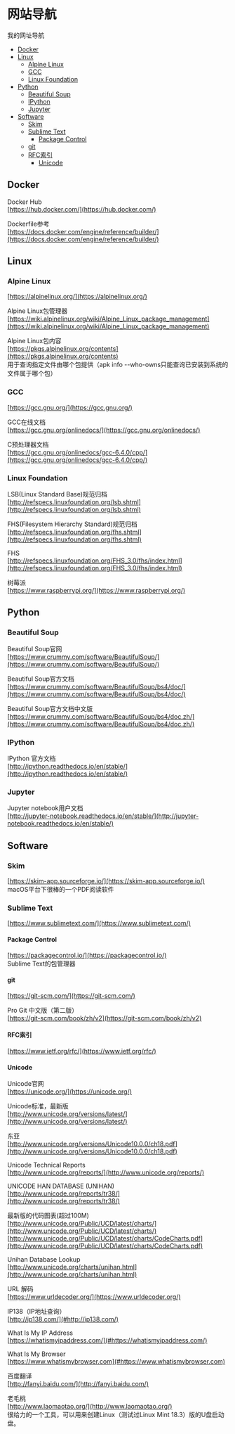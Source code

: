 # 网站导航
我的网址导航

* [Docker](#docker)
* [Linux](#linux)
	* [Alpine Linux](#alpine-linux)
    * [GCC](#gcc)
    * [Linux Foundation](#linux-foundation)
* [Python](#python)
	* [Beautiful Soup](#beautiful-soup)
	* [IPython](#ipython)
	* [Jupyter](#jupyter)
* [Software](#software) 
    * [Skim](#skim)
    * [Sublime Text](#sublime-text)
        * [Package Control](#package-control) 
	* [git](#git)
    * [RFC索引](#rfc索引) 
		* [Unicode](#unicode)

## Docker
Docker Hub  
[https://hub.docker.com/](https://hub.docker.com/)

Dockerfile参考  
[https://docs.docker.com/engine/reference/builder/](https://docs.docker.com/engine/reference/builder/)

## Linux
### Alpine Linux
[https://alpinelinux.org/](https://alpinelinux.org/)

Alpine Linux包管理器  
[https://wiki.alpinelinux.org/wiki/Alpine_Linux_package_management](https://wiki.alpinelinux.org/wiki/Alpine_Linux_package_management)

Alpine Linux包内容  
[https://pkgs.alpinelinux.org/contents](https://pkgs.alpinelinux.org/contents)  
用于查询指定文件由哪个包提供（apk info --who-owns只能查询已安装到系统的文件属于哪个包）

### GCC
[https://gcc.gnu.org/](https://gcc.gnu.org/)  

GCC在线文档  
[https://gcc.gnu.org/onlinedocs/](https://gcc.gnu.org/onlinedocs/)

C预处理器文档  
[https://gcc.gnu.org/onlinedocs/gcc-6.4.0/cpp/](https://gcc.gnu.org/onlinedocs/gcc-6.4.0/cpp/)

### Linux Foundation
LSB(Linux Standard Base)规范归档  
[http://refspecs.linuxfoundation.org/lsb.shtml](http://refspecs.linuxfoundation.org/lsb.shtml)

FHS(Filesystem Hierarchy Standard)规范归档  
[http://refspecs.linuxfoundation.org/fhs.shtml](http://refspecs.linuxfoundation.org/fhs.shtml)

FHS  
[http://refspecs.linuxfoundation.org/FHS_3.0/fhs/index.html](http://refspecs.linuxfoundation.org/FHS_3.0/fhs/index.html)

树莓派  
[https://www.raspberrypi.org/](https://www.raspberrypi.org/)

## Python
### Beautiful Soup
Beautiful Soup官网  
[https://www.crummy.com/software/BeautifulSoup/](https://www.crummy.com/software/BeautifulSoup/)

Beautiful Soup官方文档  
[https://www.crummy.com/software/BeautifulSoup/bs4/doc/](https://www.crummy.com/software/BeautifulSoup/bs4/doc/)

Beautiful Soup官方文档中文版  
[https://www.crummy.com/software/BeautifulSoup/bs4/doc.zh/](https://www.crummy.com/software/BeautifulSoup/bs4/doc.zh/)

### IPython
IPython 官方文档  
[http://ipython.readthedocs.io/en/stable/](http://ipython.readthedocs.io/en/stable/)

### Jupyter
Jupyter notebook用户文档  
[http://jupyter-notebook.readthedocs.io/en/stable/](http://jupyter-notebook.readthedocs.io/en/stable/)

## Software
### Skim  
[https://skim-app.sourceforge.io/](https://skim-app.sourceforge.io/)  
macOS平台下很棒的一个PDF阅读软件

### Sublime Text  
[https://www.sublimetext.com/](https://www.sublimetext.com/)  

#### Package Control
[https://packagecontrol.io/](https://packagecontrol.io/)  
Sublime Text的包管理器

#### git
[https://git-scm.com/](https://git-scm.com/)

Pro Git 中文版（第二版）  
[https://git-scm.com/book/zh/v2](https://git-scm.com/book/zh/v2)

#### RFC索引
[https://www.ietf.org/rfc/](https://www.ietf.org/rfc/)

#### Unicode  
Unicode官网  
[https://unicode.org/](https://unicode.org/)

Unicode标准，最新版  
[http://www.unicode.org/versions/latest/](http://www.unicode.org/versions/latest/)

东亚  
[http://www.unicode.org/versions/Unicode10.0.0/ch18.pdf](http://www.unicode.org/versions/Unicode10.0.0/ch18.pdf)

Unicode Technical Reports  
[http://www.unicode.org/reports/](http://www.unicode.org/reports/)

UNICODE HAN DATABASE (UNIHAN)  
[http://www.unicode.org/reports/tr38/](http://www.unicode.org/reports/tr38/)

最新版的代码图表(超过100M)  
[http://www.unicode.org/Public/UCD/latest/charts/](http://www.unicode.org/Public/UCD/latest/charts/)  
[http://www.unicode.org/Public/UCD/latest/charts/CodeCharts.pdf](http://www.unicode.org/Public/UCD/latest/charts/CodeCharts.pdf)

Unihan Database Lookup  
[http://www.unicode.org/charts/unihan.html](http://www.unicode.org/charts/unihan.html)

URL 解码  
[https://www.urldecoder.org/](https://www.urldecoder.org/)

IP138（IP地址查询）  
[http://ip138.com/](#http://ip138.com/)

What Is My IP Address  
[https://whatismyipaddress.com/](#https://whatismyipaddress.com/)

What Is My Browser  
[https://www.whatismybrowser.com](#https://www.whatismybrowser.com)

百度翻译  
[http://fanyi.baidu.com/](http://fanyi.baidu.com/)

老毛桃  
[http://www.laomaotao.org/](http://www.laomaotao.org/)  
很给力的一个工具，可以用来创建Linux（测试过Linux Mint 18.3）版的U盘启动盘。